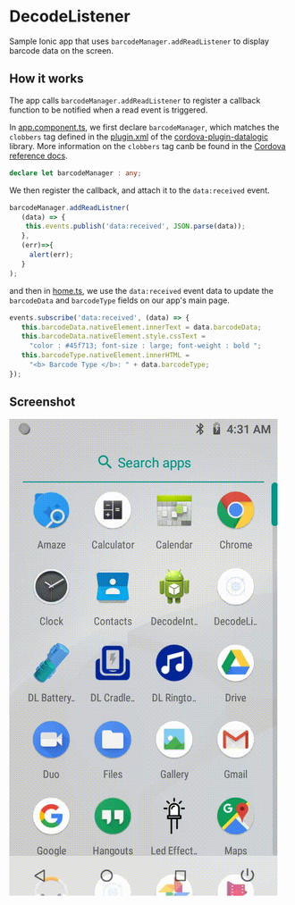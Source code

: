 # DecodeListener

Sample Ionic app that uses `barcodeManager.addReadListener` to display barcode data on the screen.

## How it works

The app calls `barcodeManager.addReadListener` to register a callback function to be notified when a read event is triggered.

In [app.component.ts](src/app/app.component.ts), we first declare `barcodeManager`, which matches the `clobbers` tag defined in the [plugin.xml](https://github.com/datalogic/cordova-plugin-datalogic/blob/07c1587468445e84388ab97309f3f37f35b976d8/plugin.xml#L14) of the [cordova-plugin-datalogic](https://github.com/datalogic/cordova-plugin-datalogic) library. More information on the `clobbers` tag canb be found in the [Cordova reference docs](https://cordova.apache.org/docs/en/latest/plugin_ref/spec.html#clobbers).

```ts
declare let barcodeManager : any;
```

We then register the callback, and attach it to the `data:received` event.

```ts
barcodeManager.addReadListner(
   (data) => {
    this.events.publish('data:received', JSON.parse(data));
   },
   (err)=>{
     alert(err);
   }
);
```

and then in [home.ts](src/pages/home/home.ts), we use the `data:received` event data to update the `barcodeData` and `barcodeType` fields on our app's main page.

```ts
events.subscribe('data:received', (data) => {
   this.barcodeData.nativeElement.innerText = data.barcodeData;
   this.barcodeData.nativeElement.style.cssText =
     "color : #45f713; font-size : large; font-weight : bold ";
   this.barcodeType.nativeElement.innerHTML =
     "<b> Barcode Type </b>: " + data.barcodeType;
});
```

## Screenshot

![DecodeListener](screenshots/DecodeListener.gif)